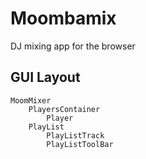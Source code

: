 # Moombamix

DJ mixing app for the browser

## GUI Layout

    MoomMixer
        PlayersContainer
            Player
        PlayList
            PlayListTrack
            PlayListToolBar
